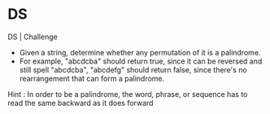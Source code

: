 # DS
DS | Challenge

- Given a string, determine whether any permutation of it is a palindrome. 
- For example, "abcdcba" should return true, since it can be reversed and still spell "abcdcba", "abcdefg" should return false, since there's no rearrangement that can form a palindrome. 

Hint : In order to be a palindrome, the word, phrase, or sequence has to read the same backward as it does forward
